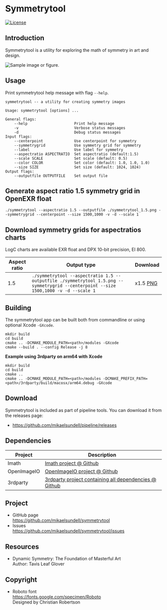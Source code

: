 Symmetrytool
==================

[![License](https://img.shields.io/badge/license-BSD%203--Clause-blue.svg?style=flat-square)](https://github.com/mikaelsundell/logctool/blob/master/README.md)

Introduction
------------

Symmetrytool is a utility for exploring the math of symmetry in art and design.

![Sample image or figure.](images/image.png 'symmetrytool')


Usage
-----

Print symmetrytool help message with flag ```--help```.

```shell
symmetrytool -- a utility for creating symmetry images

Usage: symmetrytool [options] ...

General flags:
    --help                     Print help message
    -v                         Verbose status messages
    -d                         Debug status messages
Input flags:
    --centerpoint              Use centerpoint for symmetry
    --symmetrygrid             Use symmetry grid for symmetry
    --label                    Use label for symmetry
    --aspectratio ASPECTRATIO  Set aspectratio (default:1.5)
    --scale SCALE              Set scale (default: 0.5)
    --color COLOR              Set color (default: 1.0, 1.0, 1.0)
    --size SIZE                Set size (default: 1024, 1024)
Output flags:
    --outputfile OUTPUTFILE    Set output file
```

Generate aspect ratio 1.5 symmetry grid  in OpenEXR float
--------

```shell
./symmetrytool --aspectratio 1.5 --outputfile ./symmetrytool_1.5.png --symmetrygrid --centerpoint --size 1500,1000 -v -d --scale 1
```

Download symmetry grids for aspectratios charts
-------------

LogC charts are available EXR float and DPX 10-bit precision, EI 800.


| Aspect ratio     | Output type | Download
| ----------- | ----------- | ----------- |
| 1.5 | ```./symmetrytool --aspectratio 1.5 --outputfile ./symmetrytool_1.5.png --symmetrygrid --centerpoint --size 1500,1000 -v -d --scale 1```  | x1.5 [PNG](https://mikaelsundell.s3.eu-west-1.amazonaws.com/github/symmetrytool/symmetrytool_1.78.png) |



Building
--------

The symmetrytool app can be built both from commandline or using optional Xcode `-GXcode`.

```shell
mkdir build
cd build
cmake .. -DCMAKE_MODULE_PATH=<path>/modules -GXcode
cmake --build . --config Release -j 8
```

**Example using 3rdparty on arm64 with Xcode**

```shell
mkdir build
cd build
cmake ..
cmake .. -DCMAKE_MODULE_PATH=<path>/modules -DCMAKE_PREFIX_PATH=<path>/3rdparty/build/macosx/arm64.debug -GXcode
```

Download
---------

Symmetrytool is included as part of pipeline tools. You can download it from the releases page:

* https://github.com/mikaelsundell/pipeline/releases

Dependencies
-------------

| Project     | Description |
| ----------- | ----------- |
| Imath       | [Imath project @ Github](https://github.com/AcademySoftwareFoundation/Imath)
| OpenImageIO | [OpenImageIO project @ Github](https://github.com/OpenImageIO/oiio)
| 3rdparty    | [3rdparty project containing all dependencies @ Github](https://github.com/mikaelsundell/3rdparty)

Project
-------------

* GitHub page   
https://github.com/mikaelsundell/symmetrytool
* Issues   
https://github.com/mikaelsundell/symmetrytool/issues


Resources
---------

* Dynamic Symmetry: The Foundation of Masterful Art   
Author: Tavis Leaf Glover

Copyright
---------

* Roboto font   
https://fonts.google.com/specimen/Roboto   
Designed by Christian Robertson
